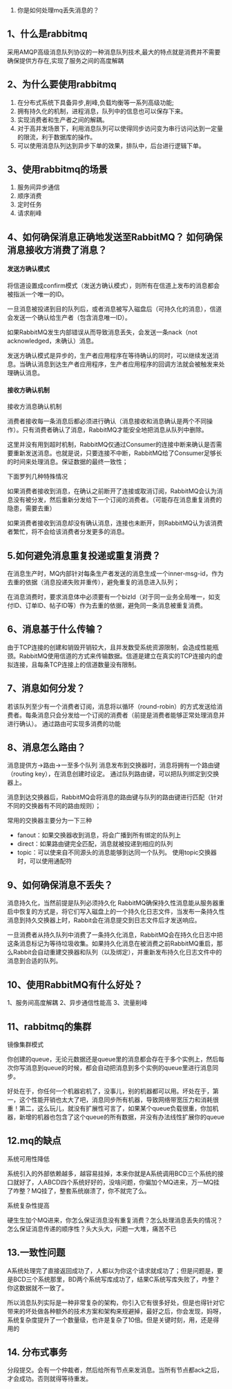 1. 你是如何处理mq丢失消息的？

## 1、什么是rabbitmq
采用AMQP高级消息队列协议的一种消息队列技术,最大的特点就是消费并不需要确保提供方存在,实现了服务之间的高度解耦

## 2、为什么要使用rabbitmq
1. 在分布式系统下具备异步,削峰,负载均衡等一系列高级功能; 
2. 拥有持久化的机制，进程消息，队列中的信息也可以保存下来。 
3. 实现消费者和生产者之间的解耦。 
4. 对于高并发场景下，利用消息队列可以使得同步访问变为串行访问达到一定量的限流，利于数据库的操作。 
5. 可以使用消息队列达到异步下单的效果，排队中，后台进行逻辑下单。


## 3、使用rabbitmq的场景
1. 服务间异步通信 
2. 顺序消费 
3. 定时任务 
4. 请求削峰

## 4、如何确保消息正确地发送至RabbitMQ？ 如何确保消息接收方消费了消息？
#### 发送方确认模式
将信道设置成confirm模式（发送方确认模式），则所有在信道上发布的消息都会被指派一个唯一的ID。 

一旦消息被投递到目的队列后，或者消息被写入磁盘后（可持久化的消息），信道会发送一个确认给生产者（包含消息唯一ID）。 

如果RabbitMQ发生内部错误从而导致消息丢失，会发送一条nack（not acknowledged，未确认）消息。 

发送方确认模式是异步的，生产者应用程序在等待确认的同时，可以继续发送消息。当确认消息到达生产者应用程序，生产者应用程序的回调方法就会被触发来处理确认消息。

#### 接收方确认机制
接收方消息确认机制

消费者接收每一条消息后都必须进行确认（消息接收和消息确认是两个不同操作）。只有消费者确认了消息，RabbitMQ才能安全地把消息从队列中删除。

这里并没有用到超时机制，RabbitMQ仅通过Consumer的连接中断来确认是否需要重新发送消息。也就是说，只要连接不中断，RabbitMQ给了Consumer足够长的时间来处理消息。保证数据的最终一致性；

下面罗列几种特殊情况

如果消费者接收到消息，在确认之前断开了连接或取消订阅，RabbitMQ会认为消息没有被分发，然后重新分发给下一个订阅的消费者。（可能存在消息重复消费的隐患，需要去重） 

如果消费者接收到消息却没有确认消息，连接也未断开，则RabbitMQ认为该消费者繁忙，将不会给该消费者分发更多的消息。

## 5.如何避免消息重复投递或重复消费？
在消息生产时，MQ内部针对每条生产者发送的消息生成一个inner-msg-id，作为去重的依据（消息投递失败并重传），避免重复的消息进入队列；

在消息消费时，要求消息体中必须要有一个bizId（对于同一业务全局唯一，如支付ID、订单ID、帖子ID等）作为去重的依据，避免同一条消息被重复消费。


## 6、消息基于什么传输？
由于TCP连接的创建和销毁开销较大，且并发数受系统资源限制，会造成性能瓶颈。RabbitMQ使用信道的方式来传输数据。信道是建立在真实的TCP连接内的虚拟连接，且每条TCP连接上的信道数量没有限制。

## 7、消息如何分发？
若该队列至少有一个消费者订阅，消息将以循环（round-robin）的方式发送给消费者。每条消息只会分发给一个订阅的消费者（前提是消费者能够正常处理消息并进行确认）。 
通过路由可实现多消费的功能

## 8、消息怎么路由？
消息提供方->路由->一至多个队列 
消息发布到交换器时，消息将拥有一个路由键（routing key），在消息创建时设定。 
通过队列路由键，可以把队列绑定到交换器上。 

消息到达交换器后，RabbitMQ会将消息的路由键与队列的路由键进行匹配（针对不同的交换器有不同的路由规则）；

常用的交换器主要分为一下三种

- fanout：如果交换器收到消息，将会广播到所有绑定的队列上
- direct：如果路由键完全匹配，消息就被投递到相应的队列
- topic：可以使来自不同源头的消息能够到达同一个队列。 使用topic交换器时，可以使用通配符


## 9、如何确保消息不丢失？
消息持久化，当然前提是队列必须持久化 
RabbitMQ确保持久性消息能从服务器重启中恢复的方式是，将它们写入磁盘上的一个持久化日志文件，当发布一条持久性消息到持久交换器上时，Rabbit会在消息提交到日志文件后才发送响应。 

一旦消费者从持久队列中消费了一条持久化消息，RabbitMQ会在持久化日志中把这条消息标记为等待垃圾收集。如果持久化消息在被消费之前RabbitMQ重启，那么Rabbit会自动重建交换器和队列（以及绑定），并重新发布持久化日志文件中的消息到合适的队列。

## 10、使用RabbitMQ有什么好处？
1、服务间高度解耦 
2、异步通信性能高 
3、流量削峰


## 11、rabbitmq的集群
镜像集群模式

你创建的queue，无论元数据还是queue里的消息都会存在于多个实例上，然后每次你写消息到queue的时候，都会自动把消息到多个实例的queue里进行消息同步。

好处在于，你任何一个机器宕机了，没事儿，别的机器都可以用。坏处在于，第一，这个性能开销也太大了吧，消息同步所有机器，导致网络带宽压力和消耗很重！第二，这么玩儿，就没有扩展性可言了，如果某个queue负载很重，你加机器，新增的机器也包含了这个queue的所有数据，并没有办法线性扩展你的queue


## 12.mq的缺点
系统可用性降低

系统引入的外部依赖越多，越容易挂掉，本来你就是A系统调用BCD三个系统的接口就好了，人ABCD四个系统好好的，没啥问题，你偏加个MQ进来，万一MQ挂了咋整？MQ挂了，整套系统崩溃了，你不就完了么。

系统复杂性提高 

硬生生加个MQ进来，你怎么保证消息没有重复消费？怎么处理消息丢失的情况？怎么保证消息传递的顺序性？头大头大，问题一大堆，痛苦不已

## 13.一致性问题

A系统处理完了直接返回成功了，人都以为你这个请求就成功了；但是问题是，要是BCD三个系统那里，BD两个系统写库成功了，结果C系统写库失败了，咋整？你这数据就不一致了。

所以消息队列实际是一种非常复杂的架构，你引入它有很多好处，但是也得针对它带来的坏处做各种额外的技术方案和架构来规避掉，最好之后，你会发现，妈呀，系统复杂度提升了一个数量级，也许是复杂了10倍。但是关键时刻，用，还是得用的

## 14. 分布式事务
分段提交。会有一个仲裁者，然后给所有节点来发消息。当所有节点都ack之后，才会成功。否则就得等待重发。
